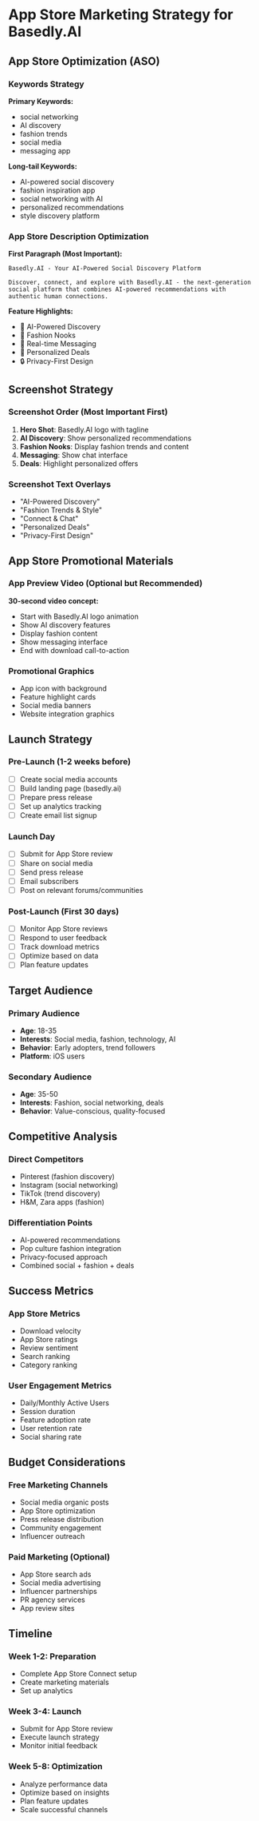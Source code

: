 # App Store Marketing Strategy for Basedly.AI

## App Store Optimization (ASO)

### Keywords Strategy
**Primary Keywords:**
- social networking
- AI discovery
- fashion trends
- social media
- messaging app

**Long-tail Keywords:**
- AI-powered social discovery
- fashion inspiration app
- social networking with AI
- personalized recommendations
- style discovery platform

### App Store Description Optimization
**First Paragraph (Most Important):**
```
Basedly.AI - Your AI-Powered Social Discovery Platform

Discover, connect, and explore with Basedly.AI - the next-generation social platform that combines AI-powered recommendations with authentic human connections.
```

**Feature Highlights:**
- 🤖 AI-Powered Discovery
- 👗 Fashion Nooks
- 💬 Real-time Messaging
- 🎯 Personalized Deals
- 🔒 Privacy-First Design

## Screenshot Strategy

### Screenshot Order (Most Important First)
1. **Hero Shot**: Basedly.AI logo with tagline
2. **AI Discovery**: Show personalized recommendations
3. **Fashion Nooks**: Display fashion trends and content
4. **Messaging**: Show chat interface
5. **Deals**: Highlight personalized offers

### Screenshot Text Overlays
- "AI-Powered Discovery"
- "Fashion Trends & Style"
- "Connect & Chat"
- "Personalized Deals"
- "Privacy-First Design"

## App Store Promotional Materials

### App Preview Video (Optional but Recommended)
**30-second video concept:**
- Start with Basedly.AI logo animation
- Show AI discovery features
- Display fashion content
- Show messaging interface
- End with download call-to-action

### Promotional Graphics
- App icon with background
- Feature highlight cards
- Social media banners
- Website integration graphics

## Launch Strategy

### Pre-Launch (1-2 weeks before)
- [ ] Create social media accounts
- [ ] Build landing page (basedly.ai)
- [ ] Prepare press release
- [ ] Set up analytics tracking
- [ ] Create email list signup

### Launch Day
- [ ] Submit for App Store review
- [ ] Share on social media
- [ ] Send press release
- [ ] Email subscribers
- [ ] Post on relevant forums/communities

### Post-Launch (First 30 days)
- [ ] Monitor App Store reviews
- [ ] Respond to user feedback
- [ ] Track download metrics
- [ ] Optimize based on data
- [ ] Plan feature updates

## Target Audience

### Primary Audience
- **Age**: 18-35
- **Interests**: Social media, fashion, technology, AI
- **Behavior**: Early adopters, trend followers
- **Platform**: iOS users

### Secondary Audience
- **Age**: 35-50
- **Interests**: Fashion, social networking, deals
- **Behavior**: Value-conscious, quality-focused

## Competitive Analysis

### Direct Competitors
- Pinterest (fashion discovery)
- Instagram (social networking)
- TikTok (trend discovery)
- H&M, Zara apps (fashion)

### Differentiation Points
- AI-powered recommendations
- Pop culture fashion integration
- Privacy-focused approach
- Combined social + fashion + deals

## Success Metrics

### App Store Metrics
- Download velocity
- App Store ratings
- Review sentiment
- Search ranking
- Category ranking

### User Engagement Metrics
- Daily/Monthly Active Users
- Session duration
- Feature adoption rate
- User retention rate
- Social sharing rate

## Budget Considerations

### Free Marketing Channels
- Social media organic posts
- App Store optimization
- Press release distribution
- Community engagement
- Influencer outreach

### Paid Marketing (Optional)
- App Store search ads
- Social media advertising
- Influencer partnerships
- PR agency services
- App review sites

## Timeline

### Week 1-2: Preparation
- Complete App Store Connect setup
- Create marketing materials
- Set up analytics

### Week 3-4: Launch
- Submit for App Store review
- Execute launch strategy
- Monitor initial feedback

### Week 5-8: Optimization
- Analyze performance data
- Optimize based on insights
- Plan feature updates
- Scale successful channels 